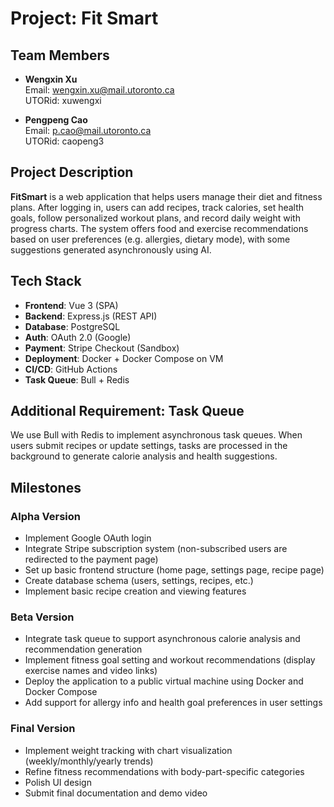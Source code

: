 # Project: Fit Smart

## Team Members

- **Wengxin Xu**  
  Email: wengxin.xu@mail.utoronto.ca  
  UTORid: xuwengxi  

- **Pengpeng Cao**  
  Email: p.cao@mail.utoronto.ca  
  UTORid: caopeng3  

## Project Description

**FitSmart** is a web application that helps users manage their diet and fitness plans. After logging in, users can add recipes, track calories, set health goals, follow personalized workout plans, and record daily weight with progress charts. The system offers food and exercise recommendations based on user preferences (e.g. allergies, dietary mode), with some suggestions generated asynchronously using AI.

## Tech Stack

- **Frontend**: Vue 3 (SPA)
- **Backend**: Express.js (REST API)
- **Database**: PostgreSQL
- **Auth**: OAuth 2.0 (Google)
- **Payment**: Stripe Checkout (Sandbox)
- **Deployment**: Docker + Docker Compose on VM
- **CI/CD**: GitHub Actions
- **Task Queue**: Bull + Redis

## Additional Requirement: Task Queue

We use Bull with Redis to implement asynchronous task queues. When users submit recipes or update settings, tasks are processed in the background to generate calorie analysis and health suggestions.

## Milestones

### Alpha Version

- Implement Google OAuth login
- Integrate Stripe subscription system (non-subscribed users are redirected to the payment page)
- Set up basic frontend structure (home page, settings page, recipe page)
- Create database schema (users, settings, recipes, etc.)
- Implement basic recipe creation and viewing features

### Beta Version

- Integrate task queue to support asynchronous calorie analysis and recommendation generation
- Implement fitness goal setting and workout recommendations (display exercise names and video links)
- Deploy the application to a public virtual machine using Docker and Docker Compose
- Add support for allergy info and health goal preferences in user settings

### Final Version

- Implement weight tracking with chart visualization (weekly/monthly/yearly trends)
- Refine fitness recommendations with body-part-specific categories  
- Polish UI design
- Submit final documentation and demo video
